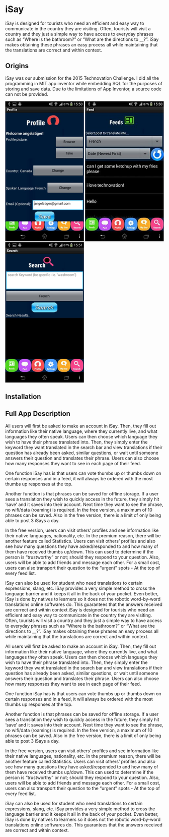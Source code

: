 # iSay
iSay is designed for tourists who need an efficient and easy way to communicate in the country they are visiting. Often, tourists will visit a country and they just a simple way to have access to everyday phrases such as “Where is the bathroom?” or “What are the directions to __?”. iSay makes obtaining these phrases an easy process all while maintaining that the translations are correct and within context.

## Origins

iSay was our submission for the 2015 Technovation Challenge. I did all the programming in MIT app inventor while embedding SQL for the purposes of storing and save data. Due to the limitations of App Inventor, a source code can not be provided.

<p>
  <img src="profile.jpg" width="250"/>
  <img src="feeds.jpg" width="250"/>
  <img src="search.jpg" width="250"/>
</p>

## Installation


## Full App Description
All users will first be asked to make an account in iSay. Then, they fill out information like their native language, where they currently live, and what languages they often speak. Users can then choose which language they wish to have their phrase translated into. Then, they simply enter the keyword they want translated in the search bar and view translations if their question has already been asked, similar questions, or wait until someone answers their question and translates their phrase. Users can also choose how many responses they want to see in each page of their feed. 

One function iSay has is that users can vote thumbs up or thumbs down on certain responses and in a feed, it will always be ordered with the most thumbs up responses at the top. 

Another function is that phrases can be saved for offline storage. If a user sees a translation they wish to quickly access in the future, they simply hit ‘save’ and it saves into their account. Next time they want to see the phrase, no wifi/data (roaming) is required. In the free version, a maximum of 10 phrases can be saved. Also in the free version, there is a limit of only being able to post 3 iSays a day.

In the free version, users can visit others’ profiles and see information like their native languages, nationality, etc.  In the premium reason, there will be another feature called Statistics. Users can visit others’ profiles and also see how many questions they have asked/responded to and how many of them have received thumbs up/down. This can used to determine if the person is “trustworthy” or not; should they respond to your question. Also, users will be able to add friends and message each other. For a small cost, users can also transport their question to the “urgent” spots - At the top of every feed list.

iSay can also be used for student who need translations to certain expressions, slang, etc. iSay provides a very simple method to cross the language barrier and it keeps it all in the back of your pocket. Even better, iSay is done by natives to learners so it does not the robotic word-by-word translations online softwares do. This guarantees that the answers received are correct and within context.iSay is designed for tourists who need an efficient and easy way to communicate in the country they are visiting. Often, tourists will visit a country and they just a simple way to have access to everyday phrases such as “Where is the bathroom?” or “What are the directions to __?”. iSay makes obtaining these phrases an easy process all while maintaining that the translations are correct and within context.

All users will first be asked to make an account in iSay. Then, they fill out information like their native language, where they currently live, and what languages they often speak. Users can then choose which language they wish to have their phrase translated into. Then, they simply enter the keyword they want translated in the search bar and view translations if their question has already been asked, similar questions, or wait until someone answers their question and translates their phrase. Users can also choose how many responses they want to see in each page of their feed. 

One function iSay has is that users can vote thumbs up or thumbs down on certain responses and in a feed, it will always be ordered with the most thumbs up responses at the top. 

Another function is that phrases can be saved for offline storage. If a user sees a translation they wish to quickly access in the future, they simply hit ‘save’ and it saves into their account. Next time they want to see the phrase, no wifi/data (roaming) is required. In the free version, a maximum of 10 phrases can be saved. Also in the free version, there is a limit of only being able to post 3 iSays a day.

In the free version, users can visit others’ profiles and see information like their native languages, nationality, etc.  In the premium reason, there will be another feature called Statistics. Users can visit others’ profiles and also see how many questions they have asked/responded to and how many of them have received thumbs up/down. This can used to determine if the person is “trustworthy” or not; should they respond to your question. Also, users will be able to add friends and message each other. For a small cost, users can also transport their question to the “urgent” spots - At the top of every feed list.

iSay can also be used for student who need translations to certain expressions, slang, etc. iSay provides a very simple method to cross the language barrier and it keeps it all in the back of your pocket. Even better, iSay is done by natives to learners so it does not the robotic word-by-word translations online softwares do. This guarantees that the answers received are correct and within context.
